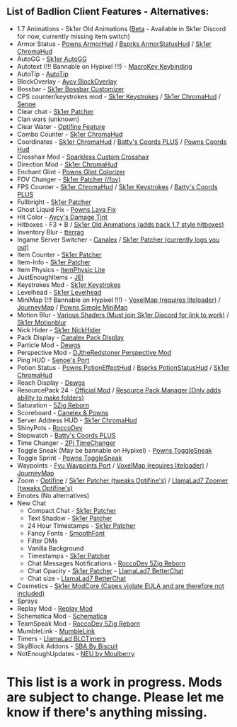 ## List of Badlion Client Features - Alternatives:

- 1.7 Animations - Sk1er Old Animations ([Beta](https://sk1er.club/beta) - Available in Sk1er Discord for now, currently missing item switch)
- Armor Status - [Powns ArmorHud](https://download.powns.dev/armorhud189) / [Bsprks ArmorStatusHud](https://hypixel.net/threads/bspkrs-mods-for-1-8-9-forge.1207968/) / [Sk1er ChromaHud](https://sk1er.club/mods/ChromaHUD)
- AutoGG - [Sk1er AutoGG](https://sk1er.club/mods/autogg)
- Autotext (!!! Bannable on Hypixel !!!) - [MacroKey Keybinding](https://www.curseforge.com/minecraft/mc-mods/macrokey-keybinding/files/2659839)
- AutoTip - [AutoTip](https://autotip.pro)
- BlockOverlay - [Aycy BlockOverlay](https://www.youtube.com/watch?v=_ELFA5jtNQM)
- Bossbar - [Sk1er Bossbar Customizer](https://sk1er.club/mods/bossbar_customizer)
- CPS counter/keystrokes mod - [Sk1er Keystrokes](https://sk1er.club/mods/keystrokesmod) / [Sk1er ChromaHud](https://sk1er.club/mods/ChromaHUD) / [Senoe](https://ofpyt.weebly.com/189-chroma-cpsmod-20-release.html)
- Clear chat - [Sk1er Patcher](https://sk1er.club/mods/patcher)
- Clan wars (unknown)
- Clear Water - [Optifine Feature](https://optifine.net)
- Combo Counter - [Sk1er ChromaHud](https://sk1er.club/mods/ChromaHUD)
- Coordinates - [Sk1er ChromaHud](https://sk1er.club/mods/ChromaHUD) / [Batty's Coords PLUS](https://www.curseforge.com/minecraft/mc-mods/batty-ui/files/2272073) / [Powns Coords Hud](https://download.powns.dev/coordsmod189)
- Crosshair Mod - [Sparkless Custom Crosshair](https://www.curseforge.com/minecraft/mc-mods/custom-crosshair-mod/files/2304056)
- Direction Mod - [Sk1er ChromaHud](https://sk1er.club/mods/ChromaHUD)
- Enchant Glint - [Powns Glint Colorizer](https://download.powns.dev/glintcolorizer189)
- FOV Changer - [Sk1er Patcher (/fov)](https://sk1er.club/mods/patcher)
- FPS Counter - [Sk1er ChromaHud](https://sk1er.club/mods/ChromaHUD) / [Sk1er Keystrokes](https://sk1er.club/mods/keystrokesmod) / [Batty's Coords PLUS](https://www.curseforge.com/minecraft/mc-mods/batty-ui/files/2272073)
- Fullbright - [Sk1er Patcher](https://sk1er.club/mods/patcher)
- Ghost Liquid Fix - [Powns Lava Fix](https://download.powns.dev/lavafix189)
- Hit Color - [Aycy's Damage Tint](https://www.youtube.com/watch?v=ZK1C8iThJAA)
- Hitboxes - F3 + B / [Sk1er Old Animations (adds back 1.7 style hitboxes)](https://sk1er.club/beta)
- Inventory Blur - [tterrag](https://www.curseforge.com/minecraft/mc-mods/blur/files/2665186)
- Ingame Server Switcher - [Canalex](https://www.youtube.com/watch?v=04EangMQd7I) / [Sk1er Patcher (currently logs you out)](https://sk1er.club/mods/patcher)
- Item Counter - [Sk1er Patcher](https://sk1er.club/mods/patcher)
- Item-Info - [Sk1er Patcher](https://sk1er.club/mods/patcher)
- Item Physics - [ItemPhysic Lite](https://www.curseforge.com/minecraft/mc-mods/itemphysic-lite/files/2439695)
- JustEnoughItems - [JEI](https://www.curseforge.com/minecraft/mc-mods/jei/files/2431977)
- Keystrokes Mod - [Sk1er Keystrokes](https://sk1er.club/mods/keystrokesmod)
- Levelhead - [Sk1er Levelhead](https://sk1er.club/mods/level_head)
- MiniMap (!!! Bannable on Hypixel !!!) - [VoxelMap (requires liteloader)](https://www.curseforge.com/minecraft/mc-mods/voxelmap/files/2460202) / [JourneyMap](https://www.curseforge.com/minecraft/mc-mods/journeymap/files/2311867) / [Powns Simple MiniMap](https://github.com/pownsgg/MiniMap)
- Motion Blur - [Various Shaders (Must join Sk1er Discord for link to work)](https://canary.discordapp.com/channels/411619823445999637/411620521382510592/702326988228263936) / [Sk1er Motionblur](https://sk1er.club/mods/motionblurmod)
- Nick Hider - [Sk1er NickHider](https://www.sk1er.club/mods/nick_hider)
- Pack Display - [Canalex Pack Display](https://www.youtube.com/watch?v=LeDNOdOdGyk)
- Particle Mod - [Dewgs](https://www.youtube.com/watch?v=Um67Ca7gfn4&t=1s)
- Perspective Mod - [DJtheRedstoner Perspective Mod](https://github.com/DJtheRedstoner/PerspectiveModv4/releases/)
- Ping HUD - [Senoe's Port](https://www.youtube.com/watch?v=NAsefZXZbHQ)
- Potion Status - [Powns PotionEffectHud](http://www.mediafire.com/file/pas0pju90s98r6o/%255B1.8.9%255D_Powns%2527_PotionEffect_HUD_-_1.0.jar/file) / [Bsprks PotionStatusHud](https://hypixel.net/threads/bspkrs-mods-for-1-8-9-forge.1207968/) / [Sk1er ChromaHud](https://sk1er.club/mods/ChromaHUD)
- Reach Display - [Dewgs](https://www.youtube.com/watch?v=myQKoGnCjxY)
- ResourcePack 24 - [Official Mod](https://resourcepacks24.de/texturepack-mod) / [Resource Pack Manager (Only adds ability to make folders)](https://www.youtube.com/watch?v=OQZFWrrEcYM)
- Saturation - [5Zig Reborn](https://5zigreborn.eu/)
- Scoreboard - [Canelex & Powns](https://www.youtube.com/watch?v=cn9VvT43yRs)
- Server Address HUD - [Sk1er ChromaHud](https://sk1er.club/mods/ChromaHUD)
- ShinyPots - [RoccoDev](https://github.com/RoccoDev/ShinyPots-1.8/releases/tag/1.5)
- Stopwatch - [Batty's Coords PLUS](https://www.curseforge.com/minecraft/mc-mods/batty-ui/files/2272073)
- Time Changer - [2Pi TimeChanger](https://2pi.pw/mods/timechanger)
- Toggle Sneak (May be bannable on Hypixel) - [Powns ToggleSneak](https://download.powns.dev/togglesneak189)
- Toggle Sprint - [Powns ToggleSneak](https://download.powns.dev/togglesneak189)
- Waypoints - [Fyu Waypoints Port](https://www.mediafire.com/file/9hwtfdc2n69th0t/Fyu_Waypoints_PORT.jar/file) / [VoxelMap (requires liteloader)](https://www.curseforge.com/minecraft/mc-mods/voxelmap/files/2460202) / [JourneyMap](https://www.curseforge.com/minecraft/mc-mods/journeymap/files/2311867)
- Zoom - [Optifine](https://optifine.net) / [Sk1er Patcher (tweaks Optifine's)](https://sk1er.club/mods/patcher) / [LlamaLad7 Zoomer (tweaks Optifine's)](https://www.curseforge.com/minecraft/mc-mods/zoomer/files/2914701)
- Emotes (No alternatives)
- New Chat
  - Compact Chat - [Sk1er Patcher](https://sk1er.club/mods/patcher)
  - Text Shadow - [Sk1er Patcher](https://sk1er.club/mods/patcher)
  - 24 Hour Timestamps - [Sk1er Patcher](https://sk1er.club/mods/patcher)
  - Fancy Fonts - [SmoothFont](https://www.curseforge.com/minecraft/mc-mods/smooth-font)
  - Filter DMs
  - Vanilla Background
  - Timestamps - [Sk1er Patcher](https://sk1er.club/mods/patcher)
  - Chat Messages Notifications - [RoccoDev 5Zig Reborn](https://5zigreborn.eu/)
  - Chat Opacity - [Sk1er Patcher](https://sk1er.club/mods/patcher) - [LlamaLad7 BetterChat](https://www.curseforge.com/minecraft/mc-mods/better-chat/files/2918388)
  - Chat size - [LlamaLad7 BetterChat](https://www.curseforge.com/minecraft/mc-mods/better-chat/files/2918388)
- Cosmetics - [Sk1er ModCore (Capes violate EULA and are therefore not included)](https://sk1er.club/modcore)
- Sprays
- Replay Mod - [Replay Mod](https://www.replaymod.com/download/)
- Schematica Mod - [Schematica](https://www.curseforge.com/minecraft/mc-mods/schematica/files/2279147)
- TeamSpeak Mod - [RoccoDev 5Zig Reborn](https://5zigreborn.eu/)
- MumbleLink - [MumbleLink](https://www.curseforge.com/minecraft/mc-mods/mumblelink/files/2327154)
- Timers - [LlamaLad BLCTimers](https://github.com/LlamaLad7/blctimers/releases)
- SkyBlock Addons - [SBA By Biscuit](https://biscuit.codes/mods/skyblockaddons/downloadversion/?v=latest)
- NotEnoughUpdates - [NEU by Moulberry](https://github.com/Moulberry/NotEnoughUpdates/releases)

# This list is a work in progress. Mods are subject to change. Please let me know if there's anything missing.
